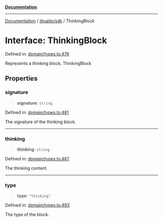 [**Documentation**](../../../README.md)

***

[Documentation](../../../README.md) / [@uaito/sdk](../README.md) / ThinkingBlock

# Interface: ThinkingBlock

Defined in: [domain/types.ts:476](https://github.com/elribonazo/uaito/blob/0785510d8ad92c6f9514ad770b3e81162500e4a0/packages/sdk/src/domain/types.ts#L476)

Represents a thinking block.
 ThinkingBlock

## Properties

### signature

> **signature**: `string`

Defined in: [domain/types.ts:481](https://github.com/elribonazo/uaito/blob/0785510d8ad92c6f9514ad770b3e81162500e4a0/packages/sdk/src/domain/types.ts#L481)

The signature of the thinking block.

***

### thinking

> **thinking**: `string`

Defined in: [domain/types.ts:487](https://github.com/elribonazo/uaito/blob/0785510d8ad92c6f9514ad770b3e81162500e4a0/packages/sdk/src/domain/types.ts#L487)

The thinking content.

***

### type

> **type**: `"thinking"`

Defined in: [domain/types.ts:493](https://github.com/elribonazo/uaito/blob/0785510d8ad92c6f9514ad770b3e81162500e4a0/packages/sdk/src/domain/types.ts#L493)

The type of the block.
